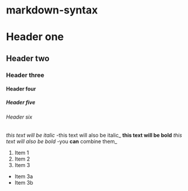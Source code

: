 # markdown-syntax
# Header one
## Header two
### Header three
#### Header four
##### Header five
###### Header six
*this text will be italic*
-this text will also be italic_
**this text will be bold**
_this text will also be bold_
-you **can** combine them_
1. Item 1
2. Item 2
3.  Item 3
* Item 3a
* Item 3b
